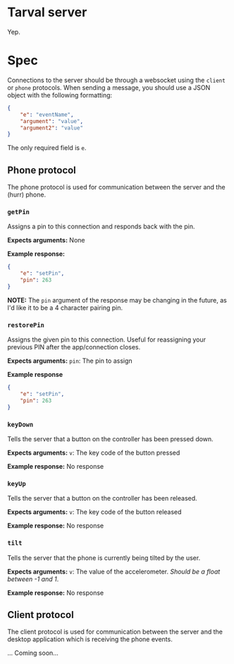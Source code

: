 # Tarval server
Yep.

# Spec
Connections to the server should be through a websocket using the `client` or `phone` protocols. When sending a message, you should use a JSON object with the following formatting:

```JSON
{
    "e": "eventName",
    "argument": "value",
    "argument2": "value"
}
```

The only required field is `e`.

## Phone protocol
The phone protocol is used for communication between the server and the (hurr) phone.

### `getPin`
Assigns a pin to this connection and responds back with the pin.

**Expects arguments:**
None

**Example response:**
```JSON
{
    "e": "setPin",
    "pin": 263
}
```

**NOTE:** The `pin` argument of the response may be changing in the future, as I'd like it to be a 4 character pairing pin.

### `restorePin`
Assigns the given pin to this connection. Useful for reassigning your previous PIN after the app/connection closes.

**Expects arguments:**
`pin`: The pin to assign

**Example response**
```JSON
{
    "e": "setPin",
    "pin": 263
}
```

### `keyDown`
Tells the server that a button on the controller has been pressed down.

**Expects arguments:**
`v`: The key code of the button pressed

**Example response:**
No response

### `keyUp`
Tells the server that a button on the controller has been released.

**Expects arguments:**
`v`: The key code of the button released

**Example response:**
No response

### `tilt`
Tells the server that the phone is currently being tilted by the user.

**Expects arguments:**
`v`: The value of the accelerometer. *Should be a float between -1 and 1*.

**Example response:**
No response

## Client protocol
The client protocol is used for communication between the server and the desktop application which is receiving the phone events.

... Coming soon...
